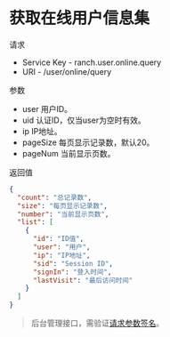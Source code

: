 # 获取在线用户信息集

请求
- Service Key - ranch.user.online.query
- URI - /user/online/query

参数
- user 用户ID。
- uid 认证ID，仅当user为空时有效。
- ip IP地址。
- pageSize 每页显示记录数，默认20。
- pageNum 当前显示页数。

返回值
```json
{
  "count": "总记录数",
  "size": "每页显示记录数",
  "number": "当前显示页数",
  "list": [
    {
      "id": "ID值",
      "user": "用户",
      "ip": "IP地址",
      "sid": "Session ID",
      "signIn": "登入时间",
      "lastVisit": "最后访问时间"
    }
  ]
}
```

> 后台管理接口，需验证[请求参数签名](https://github.com/heisedebaise/tephra/blob/master/tephra-ctrl/doc/sign.md)。
